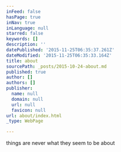 ```yaml
---
inFeed: false
hasPage: true
inNav: true
inLanguage: null
starred: false
keywords: []
description: ''
datePublished: '2015-11-25T06:35:37.261Z'
dateModified: '2015-11-25T06:35:33.164Z'
title: about
sourcePath: _posts/2015-10-24-about.md
published: true
author: []
authors: []
publisher:
  name: null
  domain: null
  url: null
  favicon: null
url: about/index.html
_type: WebPage

---
```

things are never what they seem to be about